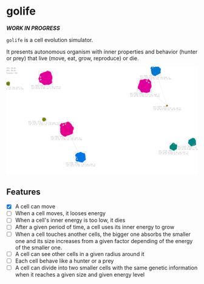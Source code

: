 # golife

***WORK IN PROGRESS***

`golife` is a cell evolution simulator.

It presents autonomous organism with inner properties and behavior (hunter or prey) that live (move, eat, grow, reproduce) or die.

![](screenshot.png)

## Features

* [x] A cell can move
* [ ] When a cell moves, it looses energy
* [ ] When a cell's inner energy is too low, it dies
* [ ] After a given period of time, a cell uses its inner energy to grow
* [ ] When a cell touches another cells, the bigger one absorbs the smaller one and its size increases from a given factor depending of the energy of the smaller one.
* [ ] A cell can see other cells in a given radius around it
* [ ] Each cell behave like a hunter or a prey
* [ ] A cell can divide into two smaller cells with the same genetic information when it reaches a given size and given energy level
